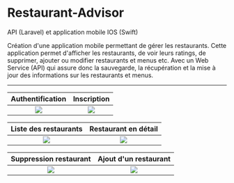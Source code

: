 # Restaurant-Advisor
API (Laravel) et application mobile IOS (Swift)

Création d'une application mobile permettant de gérer les restaurants. Cette application permet d'afficher les restaurants, de voir leurs ratings, de supprimer, ajouter ou modifier restaurants et menus etc. Avec un Web Service (API) qui assure donc la sauvegarde, la récupération et la mise à jour des informations sur les restaurants et menus.   

---

      

|           Authentification           |             Inscription              |
|:------------------------------------:|:------------------------------------:|
| ![](https://i.imgur.com/1Yz6J4g.png) | ![](https://i.imgur.com/Xh3LEFv.png) |


|        Liste des restaurants         |         Restaurant en détail         |
|:------------------------------------:|:------------------------------------:|
| ![](https://i.imgur.com/EvkX3fq.jpg) | ![](https://i.imgur.com/Iaqpzkc.jpg) |



| Suppression restaurant | Ajout d'un restaurant |
|:----------------------:|:---------------------:|
|![](https://i.imgur.com/k525QJY.jpg)  |![](https://i.imgur.com/0UnTgZV.png) |
